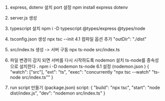 1. express, dotenv 설치 port 설정
   npm install express dotenv

2. server.js 생성

3. typescript 설치
   npm i -D typescript @types/express @types/node

4. tsconfig.json 생성
   npx tsc --init
   4.1 컴파일 옵션 추가
   "outDir": "./dist"

5. src/index.ts 생성 -> 서버 구동
   npx ts-node src/index.ts

6. 파일 변경이 감지 되면 서버를 다시 시작하도록 nodemon 설치 ts-node를 종속성으로 설치한다 .
   npm i -D nodemon ts-node
   6.1 설정 (nodemon.json )
   {
   "watch": ["src"],
   "ext": "ts",
   "exec": "concurrently \"npx tsc --watch\" \"ts-node src/index.ts\""
   }

7. run script 만들기 (package.json)
   script: {
   "build": "npx tsc",
   "start": "node dist/index.js",
   "dev": "nodemon src/index.ts"
   }
